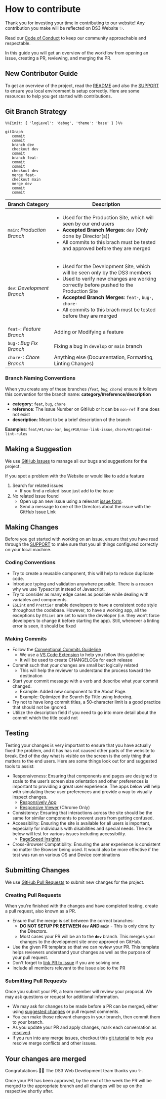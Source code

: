 # How to contribute

Thank you for investing your time in contributing to our website! Any
contribution you make will be reflected on DS3 Website ✨.

Read our [Code of Conduct](./CODE_OF_CONDUCT.md) to keep our community
approachable and respectable.

In this guide you will get an overview of the workflow from opening an issue,
creating a PR, reviewing, and merging the PR.

## New Contributor Guide

To get an overview of the project, read the [README](./README.md) and also the
[SUPPORT](./SUPPORT.md) to ensure you local environment is setup correctly. Here
are some resources to help you get started with contributions.

## Git Branch Strategy

```mermaid
%%{init: { 'logLevel': 'debug', 'theme': 'base' } }%%

gitGraph
   commit
   commit
   branch dev
   checkout dev
   commit
   branch feat-
   commit
   commit
   checkout dev
   merge feat-
   checkout main
   merge dev
   commit
   commit
```

| Branch Category             | Description                                                                                                                                                                                                                                                                                                                      |
| --------------------------- | -------------------------------------------------------------------------------------------------------------------------------------------------------------------------------------------------------------------------------------------------------------------------------------------------------------------------------- |
| `main`: _Production Branch_ | <ul><li>Used for the Production Site, which will seen by our end users</li><li>**Accepted Branch Merges**: `dev` (Only done by Director(s))</li><li>All commits to this brach must be tested and approved before they are merged</li></ul>                                                                                       |
| `dev`: _Development Branch_ | <ul><li>Used for the Development Site, which will be seen only by the DS3 members</li><li>Used to verify new changes are working correctly before pushed to the Production Site</li><li>**Accepted Branch Merges**: `feat-`, `bug-`, `chore-`</li> <li>All commits to this brach must be tested before they are merged</li></ul> |
| `feat-`: _Feature Branch_   | Adding or Modifying a feature                                                                                                                                                                                                                                                                                                    |
| `bug-`: _Bug Fix Branch_    | Fixing a bug in `develop` or `main` branch                                                                                                                                                                                                                                                                                       |
| `chore-`: _Chore Branch_    | Anything else (Documentation, Formatting, Linting Changes)                                                                                                                                                                                                                                                                       |

### Branch Naming Conventions

When you create any of these branches _(`feat`, `bug`, `chore`)_ ensure it
follows this convention for the branch name: **category/#reference/description**

- **category**: `feat`, `bug`, `chore`
- **reference**: The Issue Number on GitHub or it can be `non-ref` if one does
  not exist
- **description**: Meant to be a brief description of the branch

**Examples**: `feat/#1/nav-bar`, `bug/#10/nav-link-issue`, `chore/#3/updated-lint-rules`

## Making a Suggestion

We use [GitHub Issues](https://github.com/theDS3/Website/issues) to manage all
our bugs and suggestions for the project.

If you spot a problem with the Website or would like to add a feature

1. Search for related issues
   - If you find a related issue just add to the issue
2. No related issue found
   - Open up an new issue using a relevant [issue form](https://github.com/theDS3/Website/issues/new/choose).
   - Send a message to one of the Directors about the issue with the GitHub Issue
     Link

## Making Changes

Before you get started with working on an issue, ensure that you have read
through the [SUPPORT](./SUPPORT.md) to make sure that you all things configured
correctly on your local machine.

### Coding Conventions

- Try to create a reusable component, this will help to reduce duplicate code.
- Introduce typing and validation anywhere possible. There is a reason why we
  use Typescript instead of Javascript.
- Try to consider as many edge cases as possible while dealing with variables
  and components.
- `ESLint` and `Prettier` enable developers to have a consistent code style throughout
  the codebase. However, to have a working app, all the exceptions by `ESLint` are
  set to warn the developer (i.e. they won’t force developers to change it
  before starting the app). Still, whenever a linting error is seen, it should
  be fixed

### Making Commits

- Follow the [Conventional Commits Guideline](https://www.conventionalcommits.org/en/v1.0.0/#summary)
  - We use a
    [VS Code Extension](https://marketplace.visualstudio.com/items?itemName=vivaxy.vscode-conventional-commits&ssr=false#overview)
    to help you follow this guideline
  - It will be used to create CHANGELOGs for each release
- Commit such that your changes are small but logically related
  - This will help the reviewer to understand the process toward the destination
- Start your commit message with a verb and describe what your commit changed.
  - Example: Added new component to the About Page.
  - Example: Optimized the Search By Title using Indexing.
- Try not to have long commit titles, a 50-character limit is a good practice
  that should not be ignored.
- Utilize the description field if you need to go into more detail about the
  commit which the title could not

## Testing

Testing your changes is very important to ensure that you have actually
fixed the problem, and it has has not caused other parts of the website to
break. End of the day what is visible on the screen is the only thing that
matters to the end users. Here are some things look out for and suggested
tools to assist:

- Responsiveness: Ensuring that components and pages are designed to scale to
  the user’s screen size orientation and other preferences is important to
  providing a great user experience. The apps below will help with simulating
  these user preferences and provide a way to visually inspect changes.
  - [Responsively App](https://responsively.app/)
  - [Responsive Viewer](https://responsiveviewer.org/) (Chrome Only)
- Consistency: Ensuring that interactions across the site should be the same for
  similar components to prevent users from getting confused.
- Accessibility: Ensuring the site is available for all users is important,
  especially for individuals with
  disabilities and special needs. The site below will test for various issues
  including accessibility.
  - [PageSpeed Insights](https://pagespeed.web.dev/)
- Cross-Browser Compatibility: Ensuring the user experience is consistent no
  matter the Browser being used. It would also be more effective if the test was
  run on various OS and Device combinations

## Submitting Changes

We use [GitHub Pull Requests](https://github.com/theDS3/Website/pulls) to submit
new changes for the project.

### Creating Pull Requests

When you're finished with the changes and have completed testing, create a pull
request, also known as a PR.

- Ensure that the merge is set between the correct branches:
  - **DO NOT SETUP PR BETWEEN `dev` AND `main`** - This is only done by the Directors.
  - Most cases your PR will be an to the **`dev`** branch. This merges your
    changes to the development site once approved on GitHub.
- Use the given PR template so that we can review your PR. This template helps
  reviewers understand your changes as well as the purpose of your pull request.
- Don't forget to
  [link PR to issue](https://docs.github.com/en/issues/tracking-your-work-with-issues/linking-a-pull-request-to-an-issue)
  if you are solving one.
- Include all members relevant to the issue also to the PR

### Submitting Pull Requests

Once you submit your PR, a team member will review your proposal. We may ask
questions or request for additional information.

- We may ask for changes to be made before a PR can be merged, either using
  [suggested changes](https://docs.github.com/en/github/collaborating-with-issues-and-pull-requests/incorporating-feedback-in-your-pull-request)
  or pull request comments.
- You can make those relevant changes in your branch, then commit them to your branch.
- As you update your PR and apply changes, mark each conversation as [resolved](https://docs.github.com/en/github/collaborating-with-issues-and-pull-requests/commenting-on-a-pull-request#resolving-conversations).
- If you run into any merge issues, checkout this
  [git tutorial](https://github.com/skills/resolve-merge-conflicts) to help you
  resolve merge conflicts and other issues.

## Your changes are merged

Congratulations 🎉🎉 The DS3 Web Development team thanks you ✨.

Once your PR has been approved, by the end of the week the PR will be merged to
the appropriate branch and all changes will be up on the respective shortly after.
